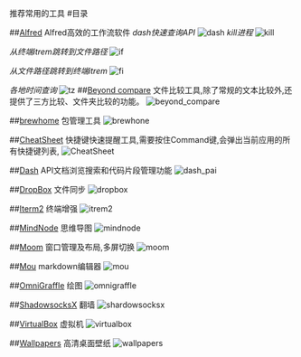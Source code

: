 推荐常用的工具
#目录

##[Alfred](http://www.alfredworkflow.com)
Alfred高效的工作流软件
*dash快速查询API*
![dash](./images/dash.png)
*kill进程*
![kill](./images/kill.png)

*从终端itrem跳转到文件路径*
![if](./images/if.png)

*从文件路径跳转到终端itrem*
![fi](./images/fi.png)

*各地时间查询*
![tz](./images/tz.png)
##[Beyond compare](http://www.scootersoftware.com)
文件比较工具,除了常规的文本比较外,还提供了三方比较、文件夹比较的功能。
![beyond_compare](./images/beyond_compare.png)

##[brewhome](https://github.com/Homebrew/homebrew/wiki/installation)
包管理工具
![brewhone](./images/brewhome.png)

##[CheatSheet](http://www.mediaatelier.com/CheatSheet/)
快捷键快速提醒工具,需要按住Command键,会弹出当前应用的所有快捷键列表,
![CheatSheet](./images/cheatsheet.png)

##[Dash](https://kapeli.com/dash)
API文档浏览搜索和代码片段管理功能
![dash_pai](./images/dash_api.png)


##[DropBox](http://www.dropbox.com)
文件同步
![dropbox](./images/dropbox.jpg)


##[Iterm2](http://iterm2.com)
终端增强
![itrem2](./images/itrem2.jpg)

##[MindNode](https://mindnode.com)
思维导图
![mindnode](./images/mindnode.jpg)


##[Moom](http://manytricks.com/moom/)
窗口管理及布局,多屏切换
![moom](./images/moom.png)


##[Mou](http://25.io/mou/)
markdown编辑器
![mou](./images/mou.png)

##[OmniGraffle](https://www.omnigroup.com/omnigraffle/)
绘图
![omnigraffle](./images/omnigraffle.png)


##[ShadowsocksX](https://github.com/shadowsocks/shadowsocks-iOS/wiki/Shadowsocks-for-OSX-帮助)
翻墙
![shardowsocksx](./images/shardowsocksx.png)

##[VirtualBox](https://www.virtualbox.org)
虚拟机
![virtualbox](./images/virtualbox.png)

##[Wallpapers](https://itunes.apple.com/app/retina-wallpapers-hd-640x960/id384922950?mt=8)
高清桌面壁纸
![wallpapers](./images/wallpapers.png)


